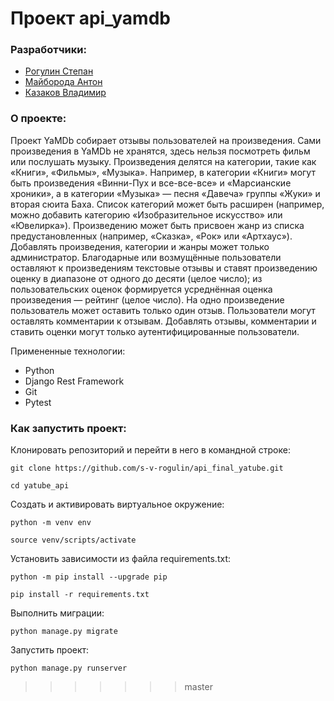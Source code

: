 # Проект api_yamdb
### Разработчики:

 - [Рогулин Степан](https://github.com/s-v-rogulin)
 - [Майборода Антон](https://github.com/antony-47)
 - [Казаков Владимир](https://github.com/kazakov-v)
### О проекте:

Проект YaMDb собирает отзывы пользователей на произведения. Сами произведения в YaMDb не хранятся, здесь нельзя посмотреть фильм или послушать музыку.
Произведения делятся на категории, такие как «Книги», «Фильмы», «Музыка». Например, в категории «Книги» могут быть произведения «Винни-Пух и все-все-все» и «Марсианские хроники», а в категории «Музыка» — песня «Давеча» группы «Жуки» и вторая сюита Баха. Список категорий может быть расширен (например, можно добавить категорию «Изобразительное искусство» или «Ювелирка»). 
Произведению может быть присвоен жанр из списка предустановленных (например, «Сказка», «Рок» или «Артхаус»). 
Добавлять произведения, категории и жанры может только администратор.
Благодарные или возмущённые пользователи оставляют к произведениям текстовые отзывы и ставят произведению оценку в диапазоне от одного до десяти (целое число); из пользовательских оценок формируется усреднённая оценка произведения — рейтинг (целое число). На одно произведение пользователь может оставить только один отзыв.
Пользователи могут оставлять комментарии к отзывам.
Добавлять отзывы, комментарии и ставить оценки могут только аутентифицированные пользователи. 

Примененные технологии:
 - Python 
 - Django Rest Framework
 - Git
 - Pytest

### Как запустить проект:

Клонировать репозиторий и перейти в него в командной строке:

```
git clone https://github.com/s-v-rogulin/api_final_yatube.git

cd yatube_api
```

Cоздать и активировать виртуальное окружение:

```
python -m venv env

source venv/scripts/activate
```

Установить зависимости из файла requirements.txt:

```
python -m pip install --upgrade pip

pip install -r requirements.txt
```

Выполнить миграции:

```
python manage.py migrate
```

Запустить проект:

```
python manage.py runserver
```
>>>>>>> master
